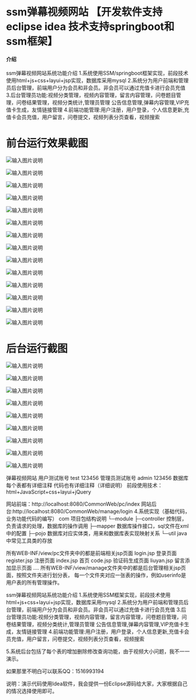 # ssm弹幕视频网站  【开发软件支持eclipse idea  技术支持springboot和ssm框架】

#### 介绍
ssm弹幕视频网站系统功能介绍
1.系统使用SSM/springboot框架实现，前段技术使用html+js+css+layui+jsp实现，数据库采用mysql
2.系统分为用户前端和管理员后台管理，前端用户分为会员和非会员。非会员可以通过充值卡进行会员充值
3.后台管理员功能:视频分类管理，视频内容管理，留言内容管理，问卷题目管理，问卷结果管理，视频分类统计,管理员管理  公告信息管理,弹幕内容管理,VIP充值卡生成，友情链接管理
4.前端功能管理:用户注册，用户登录，个人信息更新,充值卡会员充值，用户留言，问卷提交，视频列表分页查看，视频搜索

# 前台运行效果截图
![输入图片说明](https://images.gitee.com/uploads/images/2020/1025/100808_ce635f81_865419.png "前端系统首页.png")

![输入图片说明](https://images.gitee.com/uploads/images/2020/1025/100451_d91c6c7c_865419.png "非VIP用户不能查看VIP视频详情.png")

![输入图片说明](https://images.gitee.com/uploads/images/2020/1025/100516_936dad62_865419.png "问卷调查页面.png")

![输入图片说明](https://images.gitee.com/uploads/images/2020/1025/100844_edc40b4e_865419.png "视频播放弹幕显示.png")

![输入图片说明](https://images.gitee.com/uploads/images/2020/1025/100856_62551d2c_865419.png "用户注册信息填写页面.png")

![输入图片说明](https://images.gitee.com/uploads/images/2020/1025/100909_bbb2b495_865419.png "用户个人信息.png")

![输入图片说明](https://images.gitee.com/uploads/images/2020/1025/100919_ef577c75_865419.png "用户登录页面.png")

![输入图片说明](https://images.gitee.com/uploads/images/2020/1025/100931_0a0795c0_865419.png "用户充值卡充值页面.png")

![输入图片说明](https://images.gitee.com/uploads/images/2020/1025/100941_6e9e9ffa_865419.png "用户充值卡充值页面.png")

![输入图片说明](https://images.gitee.com/uploads/images/2020/1025/100958_44e7557c_865419.png "视频详情页面.png")

![输入图片说明](https://images.gitee.com/uploads/images/2020/1025/101008_5f879186_865419.png "视频详情发送弹幕页面.png")

![输入图片说明](https://images.gitee.com/uploads/images/2020/1025/101027_be0eafcd_865419.png "前端-系统公告.png")

![输入图片说明](https://images.gitee.com/uploads/images/2020/1025/101037_b1f8d80d_865419.png "留言评分页面.png")

![输入图片说明](https://images.gitee.com/uploads/images/2020/1025/101139_c031ad0e_865419.png "非VIP用户不能查看VIP视频详情.png")

# 后台运行截图

![输入图片说明](https://images.gitee.com/uploads/images/2020/1025/101148_41dca11b_865419.png "管理员登录.png")

![输入图片说明](https://images.gitee.com/uploads/images/2020/1025/101156_2ceb115d_865419.png "后台-VIP充值卡管理.png")

![输入图片说明](https://images.gitee.com/uploads/images/2020/1025/101205_0b981e07_865419.png "后台-留言内容管理.png")

![输入图片说明](https://images.gitee.com/uploads/images/2020/1025/101213_6374b52b_865419.png "后台-视频弹幕管理.png")

![输入图片说明](https://images.gitee.com/uploads/images/2020/1025/101220_23d4aaad_865419.png "后台-视频分类管理.png")

![输入图片说明](https://images.gitee.com/uploads/images/2020/1025/101232_0acc3fd1_865419.png "后台-视频分类统计.png")

![输入图片说明](https://images.gitee.com/uploads/images/2020/1025/101240_31a637e7_865419.png "后台-视频内容管理.png")

![输入图片说明](https://images.gitee.com/uploads/images/2020/1025/101250_38b03347_865419.png "后台-添加视频.png")

![输入图片说明](https://images.gitee.com/uploads/images/2020/1025/101259_647a42fc_865419.png "后台-用户会员管理.png")



弹幕视频网站
用户测试账号    test  123456
管理员测试账号  admin   123456
数据库每个表都有详细注释
代码也有详细注释（详细说明）
前段使用技术：html+JavaScript+css+layui+jQuery

网站前端：http://localhost:8080/CommonWeb/pc/index
网站后台:http://localhost:8080/CommonWeb/manage/login
4.系统实现（基础代码，业务功能代码的编写）
com   项目包结构说明
└─module
    ├─controller  控制层，负责请求的处理，数据库的操作调用
    ├─mapper      数据库操作接口，sql文件在xml中的配置
    ├─pojo        数据库对应实体类，用来和数据库表实现映射关系
    └─util        java中常见工具类的存放

所有WEB-INF/view/pc文件夹中的都是前端相关jsp页面
    login.jsp 登录页面
    register.jsp   注册页面
    index.jsp 首页
    code.jsp 验证码生成页面
    liuyan.jsp 留言添加显示页面
    ....
所有WEB-INF/view/manage文件夹中的都是后台管理相关jsp页面，按照文件夹进行划分表，
    每一个文件夹对应一张表的操作，例如userinfo是用户表的所有管理操作。

ssm弹幕视频网站系统功能介绍
1.系统使用SSM框架实现，前段技术使用html+js+css+layui+jsp实现，数据库采用mysql
2.系统分为用户前端和管理员后台管理，前端用户分为会员和非会员。非会员可以通过充值卡进行会员充值
3.后台管理员功能:视频分类管理，视频内容管理，留言内容管理，问卷题目管理，问卷结果管理，视频分类统计,管理员管理
                 公告信息管理,弹幕内容管理,VIP充值卡生成，友情链接管理
4.前端功能管理:用户注册，用户登录，个人信息更新,充值卡会员充值，用户留言，问卷提交，视频列表分页查看，视频搜索

5.系统后台包括了每个表的增加删除修改查询功能，由于视频大小问题，我不一一演示。

如果那里不明白可以联系QQ：1516993194

说明：演示代码使用Idea软件，我会提供一份Eclipse源码给大家，大家根据自己的情况选择使用即可。
